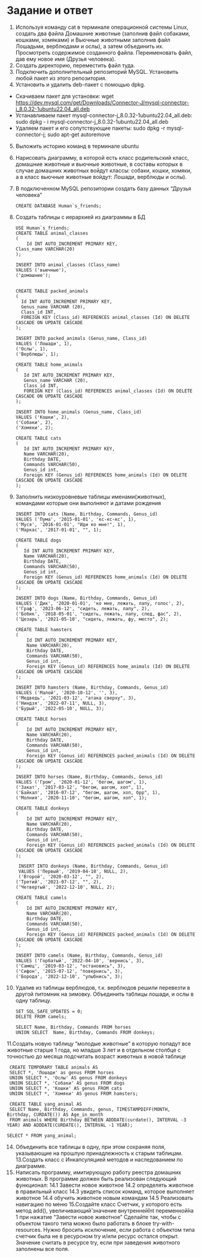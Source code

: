# Задание и ответ
1. Используя команду cat в терминале операционной системы Linux, создать
два файла Домашние животные (заполнив файл собаками, кошками,
хомяками) и Вьючные животными заполнив файл Лошадьми, верблюдами и
ослы), а затем объединить их. Просмотреть содержимое созданного файла.
Переименовать файл, дав ему новое имя (Друзья человека).
2. Создать директорию, переместить файл туда.
3. Подключить дополнительный репозиторий MySQL. Установить любой пакет
из этого репозитория.
4. Установить и удалить deb-пакет с помощью dpkg.
 - Скачиваем пакет для установки: wget https://dev.mysql.com/get/Downloads/Connector-J/mysql-connector-j_8.0.32-1ubuntu22.04_all.deb
 - Устанавливаем пакет mysql-connector-j_8.0.32-1ubuntu22.04_all.deb: sudo dpkg - i mysql-connector-j_8.0.32-1ubuntu22.04_all.deb
 - Удаляем пакет и его сопутствующие пакеты: sudo dpkg -r mysql-connector-j; sudo apt-get autoremove
5. Выложить историю команд в терминале ubuntu
6. Нарисовать диаграмму, в которой есть класс родительский класс, домашние
животные и вьючные животные, в составы которых в случае домашних
животных войдут классы: собаки, кошки, хомяки, а в класс вьючные животные
войдут: Лошади, верблюды и ослы).
7. В подключенном MySQL репозитории создать базу данных “Друзья
человека”

       CREATE DATABASE Human`s_friends;


8. Создать таблицы с иерархией из диаграммы в БД

       USE Human`s_friends;
       CREATE TABLE animal_classes
       (
           Id INT AUTO_INCREMENT PRIMARY KEY, 
	   Class_name VARCHAR(20)
       );

       INSERT INTO animal_classes (Class_name)
       VALUES ('вьючные'),
       ('домашние');  


       CREATE TABLE packed_animals
       (
         Id INT AUTO_INCREMENT PRIMARY KEY,
         Genus_name VARCHAR (20),
         Class_id INT,
         FOREIGN KEY (Class_id) REFERENCES animal_classes (Id) ON DELETE CASCADE ON UPDATE CASCADE
       );

       INSERT INTO packed_animals (Genus_name, Class_id)
       VALUES ('Лошади', 1),
       ('Ослы', 1),  
       ('Верблюды', 1); 
    
       CREATE TABLE home_animals
       (
          Id INT AUTO_INCREMENT PRIMARY KEY,
          Genus_name VARCHAR (20),
          Class_id INT,
          FOREIGN KEY (Class_id) REFERENCES animal_classes (Id) ON DELETE CASCADE ON UPDATE CASCADE
       );

       INSERT INTO home_animals (Genus_name, Class_id)
       VALUES ('Кошки', 2),
       ('Собаки', 2),  
       ('Хомяки', 2); 

       CREATE TABLE cats 
       (       
          Id INT AUTO_INCREMENT PRIMARY KEY, 
          Name VARCHAR(20), 
          Birthday DATE,
          Commands VARCHAR(50),
          Genus_id int,
          Foreign KEY (Genus_id) REFERENCES home_animals (Id) ON DELETE CASCADE ON UPDATE CASCADE
       );

10. Заполнить низкоуровневые таблицы именами(животных), командами
которые они выполняют и датами рождения

        INSERT INTO cats (Name, Birthday, Commands, Genus_id)
        VALUES ('Пума', '2015-01-01', 'кс-кс-кс', 1),
        ('Муся', '2016-01-01', "Иди ко мне!", 1),  
        ('Маркас', '2017-01-01', "", 1); 

        CREATE TABLE dogs 
        (       
           Id INT AUTO_INCREMENT PRIMARY KEY, 
           Name VARCHAR(20), 
           Birthday DATE,
           Commands VARCHAR(50),
           Genus_id int,
           Foreign KEY (Genus_id) REFERENCES home_animals (Id) ON DELETE CASCADE ON UPDATE CASCADE
        );
    
        INSERT INTO dogs (Name, Birthday, Commands, Genus_id)
        VALUES ('Дик', '2020-01-01', 'ко мне, лежать, лапу, голос', 2),
        ('Граф', '2023-06-12', "сидеть, лежать, лапу", 2),  
        ('Бобик', '2018-05-01', "сидеть, лежать, лапу, след, фас", 2), 
        ('Цезарь', '2021-05-10', "сидеть, лежать, фу, место", 2);

        CREATE TABLE hamsters 
        (       
            Id INT AUTO_INCREMENT PRIMARY KEY, 
            Name VARCHAR(20), 
            Birthday DATE,
            Commands VARCHAR(50),
            Genus_id int,
            Foreign KEY (Genus_id) REFERENCES home_animals (Id) ON DELETE CASCADE ON UPDATE CASCADE
        );
    
        INSERT INTO hamsters (Name, Birthday, Commands, Genus_id)
        VALUES ('Малой', '2020-10-12', '', 3),
        ('Медведь', '2021-03-12', "атака сверху", 3),  
        ('Ниндзя', '2022-07-11', NULL, 3), 
        ('Бурый', '2022-05-10', NULL, 3);

        CREATE TABLE horses 
        (       
            Id INT AUTO_INCREMENT PRIMARY KEY, 
            Name VARCHAR(20), 
            Birthday DATE,
            Commands VARCHAR(50),
            Genus_id int,
            Foreign KEY (Genus_id) REFERENCES packed_animals (Id) ON DELETE CASCADE ON UPDATE CASCADE
        );
    
        INSERT INTO horses (Name, Birthday, Commands, Genus_id)
        VALUES ('Гром', '2020-01-12', 'бегом, шагом', 1),
        ('Закат', '2017-03-12', "бегом, шагом, хоп", 1),  
        ('Байкал', '2016-07-12', "бегом, шагом, хоп, брр", 1), 
        ('Молния', '2020-11-10', "бегом, шагом, хоп", 1);

        CREATE TABLE donkeys 
        (       
            Id INT AUTO_INCREMENT PRIMARY KEY, 
            Name VARCHAR(20), 
            Birthday DATE,
            Commands VARCHAR(50),
            Genus_id int,
            Foreign KEY (Genus_id) REFERENCES packed_animals (Id) ON DELETE CASCADE ON UPDATE CASCADE
        );
    
         INSERT INTO donkeys (Name, Birthday, Commands, Genus_id)
         VALUES ('Первый', '2019-04-10', NULL, 2),
         ('Второй', '2020-03-12', "", 2),  
        ('Третий', '2021-07-12', "", 2), 
        ('Четвертый', '2022-12-10', NULL, 2);

        CREATE TABLE camels 
        (       
            Id INT AUTO_INCREMENT PRIMARY KEY, 
            Name VARCHAR(20), 
            Birthday DATE,
            Commands VARCHAR(50),
            Genus_id int,
            Foreign KEY (Genus_id) REFERENCES packed_animals (Id) ON DELETE CASCADE ON UPDATE CASCADE
        );
    
        INSERT INTO camels (Name, Birthday, Commands, Genus_id)
        VALUES ('Горбатый', '2022-04-10', 'вернись', 3),
        ('Самец', '2019-03-12', "остановись", 3),  
        ('Сифон', '2015-07-12', "повернись", 3), 
        ('Борода', '2022-12-10', "улыбнись", 3);

12. Удалив из таблицы верблюдов, т.к. верблюдов решили перевезти в другой
питомник на зимовку. Объединить таблицы лошади, и ослы в одну таблицу.

        SET SQL_SAFE_UPDATES = 0;
        DELETE FROM camels;

        SELECT Name, Birthday, Commands FROM horses
        UNION SELECT  Name, Birthday, Commands FROM donkeys;

11.Создать новую таблицу “молодые животные” в которую попадут все
животные старше 1 года, но младше 3 лет и в отдельном столбце с точностью
до месяца подсчитать возраст животных в новой таблице

     CREATE TEMPORARY TABLE animals AS 
     SELECT *, 'Лошади' as genus FROM horses
     UNION SELECT *, 'Ослы' AS genus FROM donkeys
     UNION SELECT *, 'Собаки' AS genus FROM dogs
     UNION SELECT *, 'Кошки' AS genus FROM cats
     UNION SELECT *, 'Хомяки' AS genus FROM hamsters;

     CREATE TABLE yang_animal AS
     SELECT Name, Birthday, Commands, genus, TIMESTAMPDIFF(MONTH, Birthday, CURDATE()) AS Age_in_month
     FROM animals WHERE Birthday BETWEEN ADDDATE(curdate(), INTERVAL -3 YEAR) AND ADDDATE(CURDATE(), INTERVAL -1 YEAR);
 
    SELECT * FROM yang_animal;

14. Объединить все таблицы в одну, при этом сохраняя поля, указывающие на
прошлую принадлежность к старым таблицам.
13.Создать класс с Инкапсуляцией методов и наследованием по диаграмме.
15. Написать программу, имитирующую работу реестра домашних животных.
В программе должен быть реализован следующий функционал:
14.1 Завести новое животное
14.2 определять животное в правильный класс
14.3 увидеть список команд, которое выполняет животное
14.4 обучить животное новым командам
14.5 Реализовать навигацию по меню
15.Создайте класс Счетчик, у которого есть метод add(), увеличивающий̆
значение внутренней̆int переменной̆на 1 при нажатие “Завести новое
животное” Сделайте так, чтобы с объектом такого типа можно было работать в
блоке try-with-resources. Нужно бросить исключение, если работа с объектом
типа счетчик была не в ресурсном try и/или ресурс остался открыт. Значение
считать в ресурсе try, если при заведения животного заполнены все поля.
